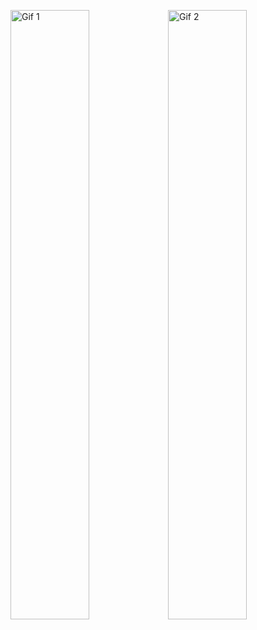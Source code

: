 <img src="https://cdn.7tv.app/emote/01H3TQQ1A80002029XS0J4PNFA/4x.gif" alt="Gif 1" width="50%" height="50%"><img src="https://cdn.7tv.app/emote/66d06b5ac3bb781db7c6d56e/4x.gif" alt="Gif 2" width="50%" height="50%">
